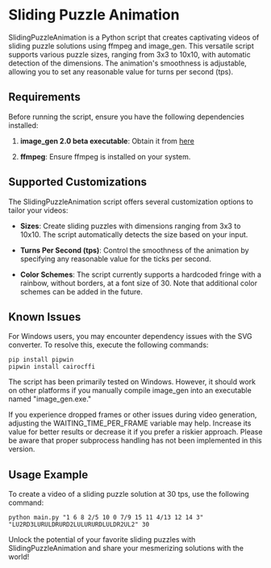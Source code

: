 # Sliding Puzzle Animation

SlidingPuzzleAnimation is a Python script that creates captivating videos of sliding puzzle solutions using ffmpeg and image_gen. This versatile script supports various puzzle sizes, ranging from 3x3 to 10x10, with automatic detection of the dimensions. The animation's smoothness is adjustable, allowing you to set any reasonable value for turns per second (tps).

## Requirements

Before running the script, ensure you have the following dependencies installed:

1. **image_gen 2.0 beta executable**: Obtain it from [here](https://github.com/dphdmn/image_gen/releases/tag/release2.0)

2. **ffmpeg**: Ensure ffmpeg is installed on your system.

## Supported Customizations

The SlidingPuzzleAnimation script offers several customization options to tailor your videos:

- **Sizes**: Create sliding puzzles with dimensions ranging from 3x3 to 10x10. The script automatically detects the size based on your input.

- **Turns Per Second (tps)**: Control the smoothness of the animation by specifying any reasonable value for the ticks per second.

- **Color Schemes**: The script currently supports a hardcoded fringe with a rainbow, without borders, at a font size of 30. Note that additional color schemes can be added in the future.

## Known Issues

For Windows users, you may encounter dependency issues with the SVG converter. To resolve this, execute the following commands:

```
pip install pipwin
pipwin install cairocffi
```

The script has been primarily tested on Windows. However, it should work on other platforms if you manually compile image_gen into an executable named "image_gen.exe."

If you experience dropped frames or other issues during video generation, adjusting the WAITING_TIME_PER_FRAME variable may help. Increase its value for better results or decrease it if you prefer a riskier approach. Please be aware that proper subprocess handling has not been implemented in this version.

## Usage Example

To create a video of a sliding puzzle solution at 30 tps, use the following command:

```
python main.py "1 6 8 2/5 10 0 7/9 15 11 4/13 12 14 3" "LU2RD3LURULDRURD2LULURURDLULDR2UL2" 30
```

Unlock the potential of your favorite sliding puzzles with SlidingPuzzleAnimation and share your mesmerizing solutions with the world!
